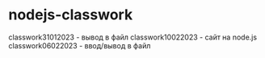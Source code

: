 # nodejs-classwork
classwork31012023 - вывод в файл
classwork10022023 - сайт на node.js
classwork06022023 - ввод/вывод в файл
